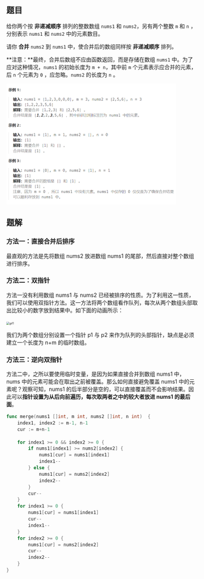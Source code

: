 ## 题目

给你两个按 **非递减顺序** 排列的整数数组 `nums1` 和 `nums2`，另有两个整数 `m` 和 `n` ，分别表示 `nums1` 和 `nums2` 中的元素数目。

请你 **合并** `nums2` 到 `nums1` 中，使合并后的数组同样按 **非递减顺序** 排列。

**注意：**最终，合并后数组不应由函数返回，而是存储在数组 `nums1` 中。为了应对这种情况，`nums1` 的初始长度为 `m + n`，其中前 `m` 个元素表示应合并的元素，后 `n` 个元素为 `0` ，应忽略。`nums2` 的长度为 `n` 。

<img src="1-88.合并两个有序数组.assets/image-20240303203832613.png" alt="image-20240303203832613" style="zoom:50%;" />

## 题解

### 方法一：直接合并后排序

最直观的方法是先将数组 nums2 放进数组 nums1 的尾部，然后直接对整个数组进行排序。

### 方法二：双指针

方法一没有利用数组 nums1 与 nums2 已经被排序的性质。为了利用这一性质，我们可以使用双指针方法。这一方法将两个数组看作队列，每次从两个数组头部取出比较小的数字放到结果中。如下面的动画所示：

<img src="https://assets.leetcode-cn.com/solution-static/88/1.gif" alt="gif1" style="zoom:50%;" />

我们为两个数组分别设置一个指针 p1 与 p2 来作为队列的头部指针，缺点是必须建立一个长度为 n+m 的临时数组。

### 方法三：逆向双指针

方法二中，之所以要使用临时变量，是因为如果直接合并到数组 nums1 中，nums 中的元素可能会在取出之前被覆盖。那么如何直接避免覆盖 nums1 中的元素呢？观察可知，nums1 的后半部分是空的，可以直接覆盖而不会影响结果。因此可以**指针设置为从后向前遍历，每次取两者之中的较大者放进 nums1 的最后面**。

```go
func merge(nums1 []int, m int, nums2 []int, n int)  {
    index1, index2 := m-1, n-1
    cur := m+n-1
    
    for index1 >= 0 && index2 >= 0 {
        if nums1[index1] >= nums2[index2] {
            nums1[cur] = nums1[index1]
            index1--
        } else {
            nums1[cur] = nums2[index2]
            index2--
        }
        cur--
    }
    for index1 >= 0 {
        nums1[cur] = nums1[index1]
        cur--
        index1--
    }
    for index2 >= 0 {
        nums1[cur] = nums2[index2]
        cur--
        index2--
    }
}
```

